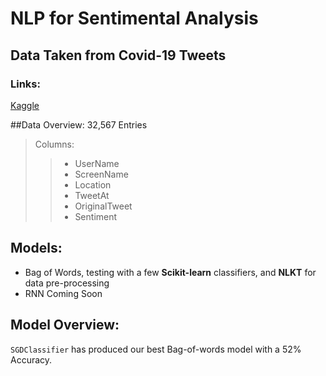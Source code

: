 # NLP for Sentimental Analysis
## Data Taken from Covid-19 Tweets

### Links:
[Kaggle](https://www.kaggle.com/datatattle/covid-19-nlp-text-classification)


##Data Overview:
32,567 Entries

> Columns:
>>+ UserName
>>+ ScreenName
>>+ Location
>>+ TweetAt
>>+ OriginalTweet
>>+ Sentiment

## Models:

+ Bag of Words, testing with a few **Scikit-learn** classifiers, and **NLKT** for data pre-processing
+ RNN Coming Soon


## Model Overview:

`SGDClassifier` has produced our best Bag-of-words model with a 52% Accuracy. 
